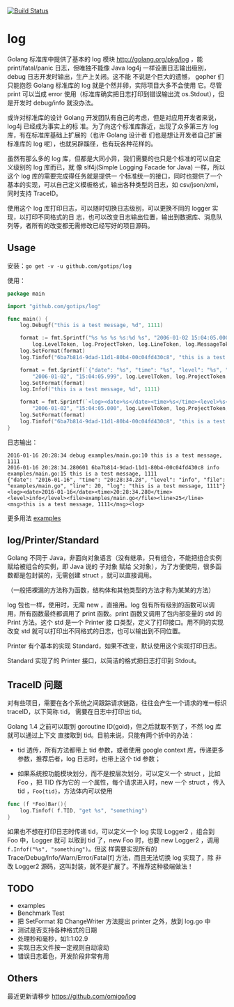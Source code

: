 [![Build Status](https://travis-ci.org/gotips/log.svg?branch=develop)](https://travis-ci.org/gotips/log)

log
===

Golang 标准库中提供了基本的 log 模块 http://golang.org/pkg/log ，能 print/fatal/panic
日志，但唯独不能像 Java log4j 一样设置日志输出级别， debug 日志开发时输出，生产上关闭。这不能
不说是个巨大的遗憾， gopher 们只能抱怨 Golang 标准库的 log 就是个然并卵，实际项目大多不会使用
它。尽管 print 可以当成 error 使用（标准库确实把日志打印到错误输出流 os.Stdout），但是开发时
 debug/info 就没办法。

或许对标准库的设计 Golang 开发团队有自己的考虑，但是对应用开发者来说，log4j 已经成为事实上的标
准。为了向这个标准库靠近，出现了众多第三方 log 库，有在标准库基础上扩展的（也许 Golang 设计者
们也是想让开发者自己扩展标准库的 log 呢），也就另辟蹊径，也有玩各种花样的。

虽然有那么多的 log 库，但都是大同小异，我们需要的也只是个标准的可以自定义级别的 log 库而已，就
像 slf4j(Simple Logging Facade for Java) 一样，所以这个 log 库的需要完成得任务就是提供一
个标准统一的接口，同时也提供了一个基本的实现，可以自己定义模板格式，输出各种类型的日志，如
csv/json/xml，同时支持 TraceID。

使用这个 log 库打印日志，可以随时切换日志级别，可以更换不同的 logger 实现，以打印不同格式的日
志，也可以改变日志输出位置，输出到数据库、消息队列等，者所有的改变都无需修改已经写好的项目源码。


Usage
-----

安装：`go get -v -u github.com/gotips/log`

使用：
``` go
package main

import "github.com/gotips/log"

func main() {
    log.Debugf("this is a test message, %d", 1111)

	format := fmt.Sprintf("%s %s %s %s:%d %s", "2006-01-02 15:04:05.000000", log.TraceIDToken,
		log.LevelToken, log.ProjectToken, log.LineToken, log.MessageToken)
	log.SetFormat(format)
	log.Tinfof("6ba7b814-9dad-11d1-80b4-00c04fd430c8", "this is a test message, %d", 1111)

	format = fmt.Sprintf(`{"date": "%s", "time": "%s", "level": "%s", "file": "%s", "line": %d, "log": "%s"}`,
		"2006-01-02", "15:04:05.999", log.LevelToken, log.ProjectToken, log.LineToken, log.MessageToken)
	log.SetFormat(format)
	log.Infof("this is a test message, %d", 1111)

	format = fmt.Sprintf(`<log><date>%s</date><time>%s</time><level>%s</level><file>%s</file><line>%d</line><msg>%s</msg><log>`,
		"2006-01-02", "15:04:05.000", log.LevelToken, log.ProjectToken, log.LineToken, log.MessageToken)
	log.SetFormat(format)
	log.Tinfof("6ba7b814-9dad-11d1-80b4-00c04fd430c8", "this is a test message, %d", 1111)
}
```
日志输出：
```
2016-01-16 20:28:34 debug examples/main.go:10 this is a test message, 1111
2016-01-16 20:28:34.280601 6ba7b814-9dad-11d1-80b4-00c04fd430c8 info examples/main.go:15 this is a test message, 1111
{"date": "2016-01-16", "time": "20:28:34.28", "level": "info", "file": "examples/main.go", "line": 20, "log": "this is a test message, 1111"}
<log><date>2016-01-16</date><time>20:28:34.280</time><level>info</level><file>examples/main.go</file><line>25</line><msg>this is a test message, 1111</msg><log>

```

更多用法 [examples](examples/main.go)


log/Printer/Standard
--------------------

Golang 不同于 Java，非面向对象语言（没有继承，只有组合，不能把组合实例赋给被组合的实例，即 Java
说的 子对象 赋给 父对象），为了方便使用，很多函数都是包封装的，无需创建 struct ，就可以直接调用。

（一般把裸漏的方法称为函数，结构体和其他类型的方法才称为某某的方法）

log 包也一样，使用时，无需 new ，直接用。log 包有所有级别的函数可以调用，所有函数最终都调用了
print 函数。print 函数又调用了包内部变量的 std 的 Print 方法。这个 std 是一个 Printer 接
口类型，定义了打印接口。用不同的实现改变 std 就可以打印出不同格式的日志，也可以输出到不同位置。

Printer 有个基本的实现 Standard，如果不改变，默认使用这个实现打印日志。

Standard 实现了的 Printer 接口，以简洁的格式把日志打印到 Stdout。


TraceID 问题
------------

对有些项目，需要在各个系统之间跟踪请求链路，往往会产生一个请求的唯一标识 traceID，以下简称 tid，
需要在日志中打印出 tid。

Golang 1.4 之前可以取到 goroutine ID(goid)，但之后就取不到了，不然 log 库就可以通过上下文
直接取到 tid。目前来说，只能有两个折中的办法：

* tid 透传，所有方法都带上 tid 参数，或者使用 google context 库，传递更多参数，推荐后者，log
日志时，也带上这个 tid 参数；

* 如果系统按功能模块划分，而不是按层次划分，可以定义一个 struct ，比如 Foo ，把 TID 作为它的
一个属性，每个请求进入时，new 一个 struct ，传入 tid ，`Foo{tid}`，方法体内可以使用

``` go
func (f *Foo)Bar(){
    log.Tinfof( f.TID, "get %s", "something")
}
```

如果也不想在打印日志时传递 tid，可以定义一个 log 实现 Logger2 ，组合到 Foo 中，Logger 就可
以取到 tid 了，new Foo 时，也要 new Logger2 ，调用 `f.Infof("%s", "something")`。但这
样需要实现所有的 Trace/Debug/Info/Warn/Error/Fatal[f] 方法，而且无法切换 log 实现了，除
非改 Logger2 源码，这叫封装，就不是扩展了。不推荐这种极端做法！

TODO
----

* examples
* Benchmark Test
* 把 SetFormat 和 ChangeWriter 方法提出 printer 之外，放到 log.go 中
* 测试是否支持各种格式的日期
* 处理秒和毫秒，如1:1:02.9
* 实现日志文件按一定规则自动滚动
* 错误日志着色，开发阶段非常有用


Others
------

最近更新请移步 https://github.com/omigo/log
